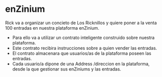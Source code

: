 # enZinium
Rick va a organizar un concieto de Los Ricknillos y quiere poner a la venta 100 entradas en nuestra plataforma enZinium.

+ Para ello va a utilizar un contrato inteligente construido sobre nuestra plataforma.
+ Este contrato recibira instrucciones sobre a quien vender las entradas.
+ El contrato almacenara que usuarios/as de la plataforma poseen las entradas.
+ Cada usuario/a dipone de una Address /direccion en la plataforma, desde la que gestionar sus enZiniums y las entradas.
